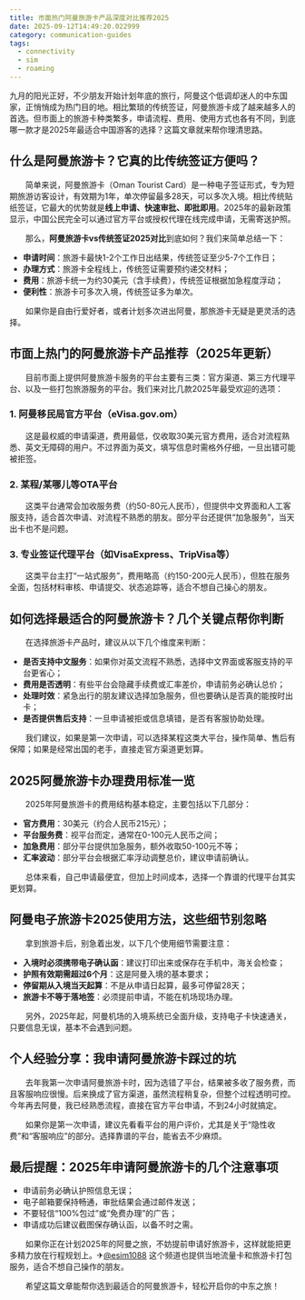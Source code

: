 ```yaml
---
title: 市面热门阿曼旅游卡产品深度对比推荐2025
date: 2025-09-12T14:49:20.022999
category: communication-guides
tags:
  - connectivity
  - sim
  - roaming
---
```


九月的阳光正好，不少朋友开始计划年底的旅行，阿曼这个低调却迷人的中东国家，正悄悄成为热门目的地。相比繁琐的传统签证，阿曼旅游卡成了越来越多人的首选。但市面上的旅游卡种类繁多，申请流程、费用、使用方式也各有不同，到底哪一款才是2025年最适合中国游客的选择？这篇文章就来帮你理清思路。

## 什么是阿曼旅游卡？它真的比传统签证方便吗？

　　简单来说，阿曼旅游卡（Oman Tourist Card）是一种电子签证形式，专为短期旅游访客设计，有效期为1年，单次停留最多28天，可以多次入境。相比传统贴纸签证，它最大的优势就是**线上申请、快速审批、即批即用**。2025年的最新政策显示，中国公民完全可以通过官方平台或授权代理在线完成申请，无需寄送护照。

　　那么，**阿曼旅游卡vs传统签证2025对比**到底如何？我们来简单总结一下：

- **申请时间**：旅游卡最快1-2个工作日出结果，传统签证至少5-7个工作日；
- **办理方式**：旅游卡全程线上，传统签证需要预约递交材料；
- **费用**：旅游卡统一为约30美元（含手续费），传统签证根据加急程度浮动；
- **便利性**：旅游卡可多次入境，传统签证多为单次。

　　如果你是自由行爱好者，或者计划多次进出阿曼，那旅游卡无疑是更灵活的选择。

## 市面上热门的阿曼旅游卡产品推荐（2025年更新）

　　目前市面上提供阿曼旅游卡服务的平台主要有三类：官方渠道、第三方代理平台、以及一些打包旅游服务的平台。我们来对比几款2025年最受欢迎的选项：

### 1. 阿曼移民局官方平台（eVisa.gov.om）

　　这是最权威的申请渠道，费用最低，仅收取30美元官方费用，适合对流程熟悉、英文无障碍的用户。不过界面为英文，填写信息时需格外仔细，一旦出错可能被拒签。

### 2. 某程/某哪儿等OTA平台

　　这类平台通常会加收服务费（约50-80元人民币），但提供中文界面和人工客服支持，适合首次申请、对流程不熟悉的朋友。部分平台还提供“加急服务”，当天出卡也不是问题。

### 3. 专业签证代理平台（如VisaExpress、TripVisa等）

　　这类平台主打“一站式服务”，费用略高（约150-200元人民币），但胜在服务全面，包括材料审核、申请提交、状态追踪等，适合不想自己操心的朋友。

## 如何选择最适合的阿曼旅游卡？几个关键点帮你判断

　　在选择旅游卡产品时，建议从以下几个维度来判断：

- **是否支持中文服务**：如果你对英文流程不熟悉，选择中文界面或客服支持的平台更省心；
- **费用是否透明**：有些平台会隐藏手续费或汇率差价，申请前务必确认总价；
- **处理时效**：紧急出行的朋友建议选择加急服务，但也要确认是否真的能按时出卡；
- **是否提供售后支持**：一旦申请被拒或信息填错，是否有客服协助处理。

　　我们建议，如果是第一次申请，可以选择某程这类大平台，操作简单、售后有保障；如果是经常出国的老手，直接走官方渠道更划算。

## 2025阿曼旅游卡办理费用标准一览

　　2025年阿曼旅游卡的费用结构基本稳定，主要包括以下几部分：

- **官方费用**：30美元（约合人民币215元）；
- **平台服务费**：视平台而定，通常在0-100元人民币之间；
- **加急费用**：部分平台提供加急服务，额外收取50-100元不等；
- **汇率波动**：部分平台会根据汇率浮动调整总价，建议申请前确认。

　　总体来看，自己申请最便宜，但加上时间成本，选择一个靠谱的代理平台其实更划算。

## 阿曼电子旅游卡2025使用方法，这些细节别忽略

　　拿到旅游卡后，别急着出发，以下几个使用细节需要注意：

- **入境时必须携带电子确认函**：建议打印出来或保存在手机中，海关会检查；
- **护照有效期需超过6个月**：这是阿曼入境的基本要求；
- **停留期从入境当天起算**：不是从申请日起算，最多可停留28天；
- **旅游卡不等于落地签**：必须提前申请，不能在机场现场办理。

　　另外，2025年起，阿曼机场的入境系统已全面升级，支持电子卡快速通关，只要信息无误，基本不会遇到问题。

## 个人经验分享：我申请阿曼旅游卡踩过的坑

　　去年我第一次申请阿曼旅游卡时，因为选错了平台，结果被多收了服务费，而且客服响应很慢。后来换成了官方渠道，虽然流程稍复杂，但整个过程透明可控。今年再去阿曼，我已经熟悉流程，直接在官方平台申请，不到24小时就搞定。

　　如果你是第一次申请，建议先看看平台的用户评价，尤其是关于“隐性收费”和“客服响应”的部分。选择靠谱的平台，能省去不少麻烦。

## 最后提醒：2025年申请阿曼旅游卡的几个注意事项

- 申请前务必确认护照信息无误；
- 电子邮箱要保持畅通，审批结果会通过邮件发送；
- 不要轻信“100%包过”或“免费办理”的广告；
- 申请成功后建议截图保存确认函，以备不时之需。

　　如果你正在计划2025年的阿曼之旅，不妨提前申请好旅游卡，这样就能把更多精力放在行程规划上。✈[@esim1088](https://t.me/s/esim1088) 这个频道也提供当地流量卡和旅游卡打包服务，适合不想自己操作的朋友。

　　希望这篇文章能帮你选到最适合的阿曼旅游卡，轻松开启你的中东之旅！